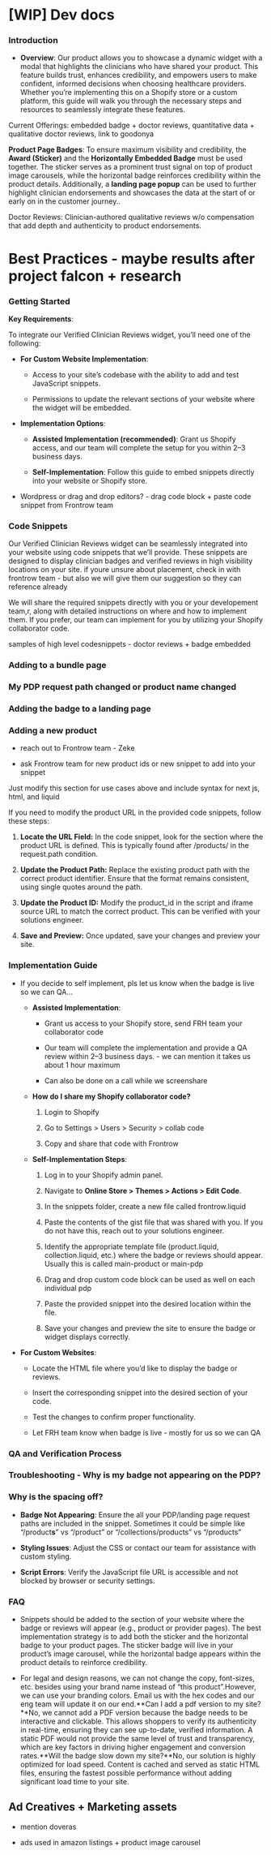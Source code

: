 \[WIP\] Dev docs
================

### **Introduction**

*   **Overview**: Our product allows you to showcase a dynamic widget with a modal that highlights the clinicians who have shared your product. This feature builds trust, enhances credibility, and empowers users to make confident, informed decisions when choosing healthcare providers. Whether you’re implementing this on a Shopify store or a custom platform, this guide will walk you through the necessary steps and resources to seamlessly integrate these features.
    

Current Offerings: embedded badge + doctor reviews, quantitative data + qualitative doctor reviews, link to goodonya

**Product Page Badges**: To ensure maximum visibility and credibility, the **Award (Sticker)** and the **Horizontally Embedded Badge** must be used together. The sticker serves as a prominent trust signal on top of product image carousels, while the horizontal badge reinforces credibility within the product details. Additionally, a **landing page popup** can be used to further highlight clinician endorsements and showcases the data at the start of or early on in the customer journey..

Doctor Reviews: Clinician-authored qualitative reviews w/o compensation that add depth and authenticity to product endorsements.

Best Practices - maybe results after project falcon + research
==============================================================

### **Getting Started**

**Key Requirements**:

To integrate our Verified Clinician Reviews widget, you’ll need one of the following:

*   **For Custom Website Implementation**:
    
    *   Access to your site’s codebase with the ability to add and test JavaScript snippets.
        
    *   Permissions to update the relevant sections of your website where the widget will be embedded.
        
*   **Implementation Options**:
    
    *   **Assisted Implementation (recommended)**: Grant us Shopify access, and our team will complete the setup for you within 2–3 business days.
        
    *   **Self-Implementation**: Follow this guide to embed snippets directly into your website or Shopify store.
        

*   Wordpress or drag and drop editors? - drag code block + paste code snippet from Frontrow team
    

### **Code Snippets**

Our Verified Clinician Reviews widget can be seamlessly integrated into your website using code snippets that we’ll provide. These snippets are designed to display clinician badges and verified reviews in high visibility locations on your site. if youre unsure about placement, check in with frontrow team - but also we will give them our suggestion so they can reference already

We will share the required snippets directly with you or your developement team,r, along with detailed instructions on where and how to implement them. If you prefer, our team can implement for you by utilizing your Shopify collaborator code.

samples of high level codesnippets - doctor reviews + badge embedded

### Adding to a bundle page

### My PDP request path changed or product name changed

### Adding the badge to a landing page

### Adding a new product

*   reach out to Frontrow team - Zeke
    
*   ask Frontrow team for new product ids or new snippet to add into your snippet
    

Just modify this section for use cases above and include syntax for next js, html, and liquid

If you need to modify the product URL in the provided code snippets, follow these steps:

1.  **Locate the URL Field:** In the code snippet, look for the section where the product URL is defined. This is typically found after /products/ in the request.path condition.
    
2.  **Update the Product Path:** Replace the existing product path with the correct product identifier. Ensure that the format remains consistent, using single quotes around the path.
    
3.  **Update the Product ID:** Modify the product\_id in the script and iframe source URL to match the correct product. This can be verified with your solutions engineer.
    
4.  **Save and Preview:** Once updated, save your changes and preview your site.
    

### **Implementation Guide**

*   If you decide to self implement, pls let us know when the badge is live so we can QA…
    
    *   **Assisted Implementation**:
        
        *   Grant us access to your Shopify store, send FRH team your collaborator code
            
        *   Our team will complete the implementation and provide a QA review within 2–3 business days. - we can mention it takes us about 1 hour maximum
            
        *   Can also be done on a call while we screenshare
            
    *   **How do I share my Shopify collaborator code?**
        
        1.  Login to Shopify
            
        2.  Go to Settings > Users > Security > collab code
            
        3.  Copy and share that code with Frontrow
            
    
    *   **Self-Implementation Steps**:
        
        1.  Log in to your Shopify admin panel.
            
        2.  Navigate to **Online Store > Themes > Actions > Edit Code**.
            
        3.  In the snippets folder, create a new file called frontrow.liquid
            
        4.  Paste the contents of the gist file that was shared with you. If you do not have this, reach out to your solutions engineer.
            
        5.  Identify the appropriate template file (product.liquid, collection.liquid, etc.) where the badge or reviews should appear. Usually this is called main-product or main-pdp
            
        6.  Drag and drop custom code block can be used as well on each individual pdp
            
        7.  Paste the provided snippet into the desired location within the file.
            
        8.  Save your changes and preview the site to ensure the badge or widget displays correctly.
            
*   **For Custom Websites**:
    
    *   Locate the HTML file where you’d like to display the badge or reviews.
        
    *   Insert the corresponding snippet into the desired section of your code.
        
    *   Test the changes to confirm proper functionality.
        
    *   Let FRH team know when badge is live - mostly for us so we can QA
        

### **QA and Verification Process**

### **Troubleshooting - Why is my badge not appearing on the PDP?**

### Why is the spacing off?

*   **Badge Not Appearing**: Ensure the all your PDP/landing page request paths are included in the snippet. Sometimes it could be simple like “/product**s**” vs “/product” or “/collections/products” vs “/products”
    
*   **Styling Issues**: Adjust the CSS or contact our team for assistance with custom styling.
    
*   **Script Errors**: Verify the JavaScript file URL is accessible and not blocked by browser or security settings.
    

### **FAQ**

*   Snippets should be added to the section of your website where the badge or reviews will appear (e.g., product or provider pages). The best implementation strategy is to add both the sticker and the horizontal badge to your product pages. The sticker badge will live in your product’s image carousel, while the horizontal badge appears within the product details to reinforce credibility.
    
*   For legal and design reasons, we can not change the copy, font-sizes, etc. besides using your brand name instead of “this product”.However, we can use your branding colors. Email us with the hex codes and our eng team will update it on our end.**Can I add a pdf version to my site?**No, we cannot add a PDF version because the badge needs to be interactive and clickable. This allows shoppers to verify its authenticity in real-time, ensuring they can see up-to-date, verified information. A static PDF would not provide the same level of trust and transparency, which are key factors in driving higher engagement and conversion rates.**Will the badge slow down my site?**No, our solution is highly optimized for load speed. Content is cached and served as static HTML files, ensuring the fastest possible performance without adding significant load time to your site.
    

Ad Creatives + Marketing assets
-------------------------------

*   mention doveras
    
*   ads used in amazon listings + product image carousel